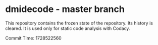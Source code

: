 # dmidecode - master branch

This repository contains the frozen state of the repository.
Its history is cleared. It is used only for static code
analysis with Codacy.

Commit Time: 1728522560